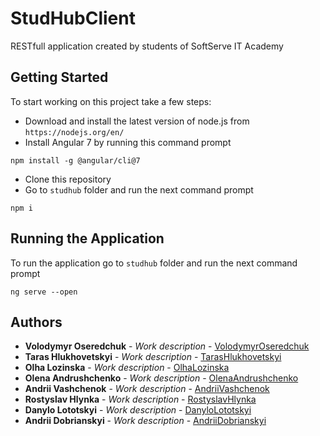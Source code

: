 # StudHubClient

RESTfull application created by students of SoftServe IT Academy

## Getting Started

To start working on this project take a few steps:
* Download and install the latest version of node.js from `https://nodejs.org/en/`
* Install Angular 7 by running this command prompt
```
npm install -g @angular/cli@7
```
* Clone this repository
* Go to `studhub` folder and run the next command prompt
```
npm i
```

## Running the Application

To run the application go to `studhub` folder and run the next command prompt
```
ng serve --open
```


## Authors

* **Volodymyr Oseredchuk** - *Work description* - [VolodymyrOseredchuk](https://github.com/volodymyroseredchuk)
* **Taras Hlukhovetskyi** - *Work description* - [TarasHlukhovetskyi](https://github.com/tarasgl)
* **Olha Lozinska** - *Work description* - [OlhaLozinska](https://github.com/OlhaLozinska)
* **Olena Andrushchenko** - *Work description* - [OlenaAndrushchenko](https://github.com/diru4ova)
* **Andrii Vashchenok** - *Work description* - [AndriiVashchenok](https://github.com/Zap1999)
* **Rostyslav Hlynka** - *Work description* - [RostyslavHlynka](https://github.com/Jarvizzik)
* **Danylo Lototskyi** - *Work description* - [DanyloLototskyi](https://github.com/DaNkOLULzz)
* **Andrii Dobrianskyi** - *Work description* - [AndriiDobrianskyi](https://github.com/andriydobrianskiy)

